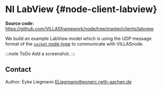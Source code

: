 # NI LabView {#node-client-labview}

**Source code:** <https://github.com/VILLASframework/node/tree/master/clients/labview>

We build an example LabView model which is using the UDP message format of the [`socket` node-type](../nodes/socket.md) to communicate with VILLASnode.

:::note ToDo
Add a screenshot.
:::

## Contact

Author: Eyke Liegmann <ELiegmann@eonerc.rwth-aachen.de>
